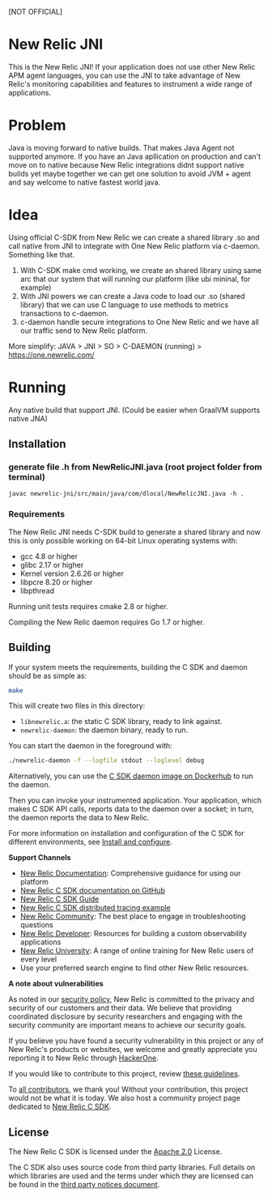 [NOT OFFICIAL]

# New Relic JNI

This is the New Relic JNI! If your application does not use other New Relic 
APM agent languages, you can use the JNI to take advantage of New Relic's
monitoring capabilities and features to instrument a wide range of applications.

# Problem

Java is moving forward to native builds. That makes Java Agent not supported anymore.
If you have an Java apllication on production and can't move on to native because New Relic integrations didnt support native builds yet maybe together we can get one solution to avoid JVM + agent and say welcome to native fastest world java.

# Idea

Using official C-SDK from New Relic we can create a shared library .so and call native from JNI to integrate with One New Relic platform via c-daemon. Something like that.

1. With C-SDK make cmd working, we create an shared library using same arc that our system that will running our platform (like ubi mininal, for example)
2. With JNI powers we can create a Java code to load our .so (shared library) that we can use C language to use methods to metrics transactions to c-daemon.
3. c-daemon handle secure integrations to One New Relic and we have all our traffic send to New Relic platform.

More simplify:
JAVA > JNI > SO > C-DAEMON (running) > https://one.newrelic.com/ 


# Running

Any native build that support JNI. (Could be easier when GraalVM supports native JNA)

## Installation

### generate file .h from NewRelicJNI.java (root project folder from terminal)
`javac newrelic-jni/src/main/java/com/dlocal/NewRelicJNI.java -h .`

### Requirements

The New Relic JNI needs C-SDK build to generate a shared library and now this is only possible working on 64-bit Linux operating systems with:

* gcc 4.8 or higher
* glibc 2.17 or higher
* Kernel version 2.6.26 or higher
* libpcre 8.20 or higher
* libpthread

Running unit tests requires cmake 2.8 or higher.

Compiling the New Relic daemon requires Go 1.7 or higher.

## Building

If your system meets the requirements, building the C SDK and 
daemon should be as simple as:

```sh
make
```

This will create two files in this directory:

* `libnewrelic.a`: the static C SDK library, ready to link against.
* `newrelic-daemon`: the daemon binary, ready to run.

You can start the daemon in the foreground with:

```sh
./newrelic-daemon -f --logfile stdout --loglevel debug
```

Alternatively, you can use the [C SDK daemon image on
Dockerhub](https://hub.docker.com/r/newrelic/c-daemon) to run the daemon.

Then you can invoke your instrumented application.  Your application,
which makes C SDK API calls, reports data to the daemon over a socket;
in turn, the daemon reports the data to New Relic.

For more information on installation and configuration of the C SDK for
different environments, see [Install and configure](https://docs.newrelic.com/docs/agents/c-sdk/install-configure).


**Support Channels**

* [New Relic Documentation](https://docs.newrelic.com/docs/c-sdk-table-contents): Comprehensive guidance for using our platform
* [New Relic C SDK documentation on GitHub](https://newrelic.github.io/c-sdk/index.html)
* [New Relic C SDK Guide](https://github.com/newrelic/c-sdk/blob/master/GUIDE.md)
* [New Relic C SDK distributed tracing example](https://github.com/newrelic/c-dt-example)
* [New Relic Community](https://discuss.newrelic.com/c/build-on-new-relic/Open-Source-Agents-SDKs): The best place to engage in troubleshooting questions
* [New Relic Developer](https://developer.newrelic.com/): Resources for building a custom observability applications
* [New Relic University](https://learn.newrelic.com/): A range of online training for New Relic users of every level
* Use your preferred search engine to find other New Relic resources.

**A note about vulnerabilities**

As noted in our [security policy](https://github.com/newrelic/c-sdk/security/policy), New Relic is committed to the privacy and security of our customers and their data. We believe that providing coordinated disclosure by security researchers and engaging with the security community are important means to achieve our security goals.

If you believe you have found a security vulnerability in this project or any of New Relic's products or websites, we welcome and greatly appreciate you reporting it to New Relic through [HackerOne](https://hackerone.com/newrelic).

If you would like to contribute to this project, review [these guidelines](./CONTRIBUTING.md).

To [all contributors](https://github.com/newrelic/c-sdk/graphs/contributors), we thank you!  Without your contribution, this project would not be what it is today.  We also host a community project page dedicated to [New Relic C SDK](https://opensource.newrelic.com/projects/newrelic/c-sdk).

## License
The New Relic C SDK is licensed under the [Apache 2.0](http://apache.org/licenses/LICENSE-2.0.txt) License.

The C SDK also uses source code from third party libraries. Full details on
which libraries are used and the terms under which they are licensed can be
found in the 
[third party notices document](https://github.com/newrelic/c-sdk/tree/master/THIRD_PARTY_NOTICES.md).